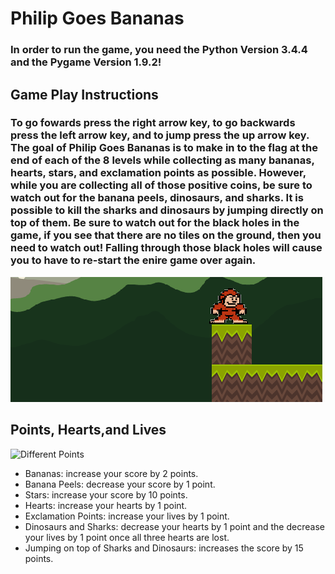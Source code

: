 # Philip Goes Bananas
### In order to run the game, you need the Python Version 3.4.4 and the Pygame Version 1.9.2!


## Game Play Instructions
### To go fowards press the right arrow key, to go backwards press the left arrow key, and to jump press the up arrow key. The goal of Philip Goes Bananas is to make in to the flag at the end of each of the 8 levels while collecting as many bananas, hearts, stars, and exclamation points as possible. However, while you are collecting all of those positive coins, be sure to watch out for the banana peels, dinosaurs, and sharks. It is possible to kill the sharks and dinosaurs by jumping directly on top of them. Be sure to watch out for the black holes in the game, if you see that there are no tiles on the ground, then you need to watch out! Falling through those black holes will cause you to have to re-start the enire game over again.
![Black Holes](black_holes.png)

## Points, Hearts,and Lives
![Different Points](philip_diferent_points.png)
* Bananas: increase your score by 2 points.
* Banana Peels: decrease your score by 1 point.
* Stars: increase your score by 10 points.
* Hearts: increase your hearts by 1 point.
* Exclamation Points: increase your lives by 1 point.
* Dinosaurs and Sharks: decrease your hearts by 1 point and the decrease your lives by 1 point once all three hearts are lost.
* Jumping on top of Sharks and Dinosaurs: increases the score by 15 points.
